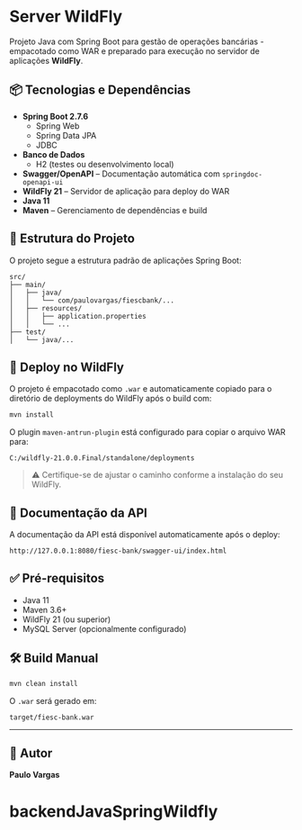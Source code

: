 # Server WildFly

Projeto Java com Spring Boot para gestão de operações bancárias - empacotado como WAR e preparado para execução no servidor de aplicações **WildFly**.

## 📦 Tecnologias e Dependências

- **Spring Boot 2.7.6**
    - Spring Web
    - Spring Data JPA
    - JDBC
- **Banco de Dados**
    - H2 (testes ou desenvolvimento local)
- **Swagger/OpenAPI** – Documentação automática com `springdoc-openapi-ui`
- **WildFly 21** – Servidor de aplicação para deploy do WAR
- **Java 11**
- **Maven** – Gerenciamento de dependências e build

## 📁 Estrutura do Projeto

O projeto segue a estrutura padrão de aplicações Spring Boot:

```
src/
├── main/
│   ├── java/
│   │   └── com/paulovargas/fiescbank/...
│   ├── resources/
│   │   ├── application.properties
│   │   └── ...
├── test/
│   └── java/...
```

## 🚀 Deploy no WildFly

O projeto é empacotado como `.war` e automaticamente copiado para o diretório de deployments do WildFly após o build com:

```bash
mvn install
```

O plugin `maven-antrun-plugin` está configurado para copiar o arquivo WAR para:

```
C:/wildfly-21.0.0.Final/standalone/deployments
```

> ⚠️ Certifique-se de ajustar o caminho conforme a instalação do seu WildFly.

## 📄 Documentação da API

A documentação da API está disponível automaticamente após o deploy:

```
http://127.0.0.1:8080/fiesc-bank/swagger-ui/index.html

```

## ✅ Pré-requisitos

- Java 11
- Maven 3.6+
- WildFly 21 (ou superior)
- MySQL Server (opcionalmente configurado)

## 🛠️ Build Manual

```bash
mvn clean install
```

O `.war` será gerado em:

```
target/fiesc-bank.war
```

---

## 📌 Autor

**Paulo Vargas**  

# backendJavaSpringWildfly
